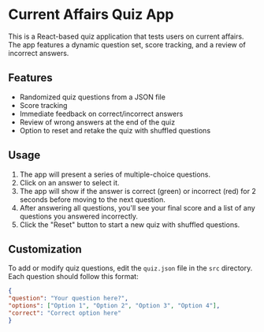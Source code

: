 # Current Affairs Quiz App

This is a React-based quiz application that tests users on current affairs. The app features a dynamic question set, score tracking, and a review of incorrect answers.

## Features

- Randomized quiz questions from a JSON file
- Score tracking
- Immediate feedback on correct/incorrect answers
- Review of wrong answers at the end of the quiz
- Option to reset and retake the quiz with shuffled questions

## Usage

1. The app will present a series of multiple-choice questions.
2. Click on an answer to select it.
3. The app will show if the answer is correct (green) or incorrect (red) for 2 seconds before moving to the next question.
4. After answering all questions, you'll see your final score and a list of any questions you answered incorrectly.
5. Click the "Reset" button to start a new quiz with shuffled questions.

## Customization

To add or modify quiz questions, edit the `quiz.json` file in the `src` directory. Each question should follow this format:

```json
{
"question": "Your question here?",
"options": ["Option 1", "Option 2", "Option 3", "Option 4"],
"correct": "Correct option here"
}


